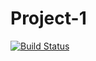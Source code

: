 # Project-1
[![Build Status](https://travis-ci.org/p6naveen/project-1.svg)](https://travis-ci.org/p6naveen/project-1)